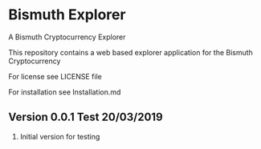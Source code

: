 # Bismuth Explorer

A Bismuth Cryptocurrency Explorer

This repository contains a web based explorer application for the Bismuth Cryptocurrency

For license see LICENSE file

For installation see Installation.md


Version 0.0.1 Test 20/03/2019
-----------------------------

1. Initial version for testing
